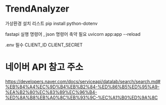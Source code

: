 # TrendAnalyzer

가상환경 설치 리스트
pip install python-dotenv

fastapi 실행 명령어 , json 명령어 축약 필요
uvicorn app:app --reload


.env 필수
CLIENT_ID
CLIENT_SECRET

# 네이버 API 참고 주소

https://developers.naver.com/docs/serviceapi/datalab/search/search.md#%EB%84%A4%EC%9D%B4%EB%B2%84-%ED%86%B5%ED%95%A9-%EA%B2%80%EC%83%89%EC%96%B4-%ED%8A%B8%EB%A0%8C%EB%93%9C-%EC%A1%B0%ED%9A%8C

